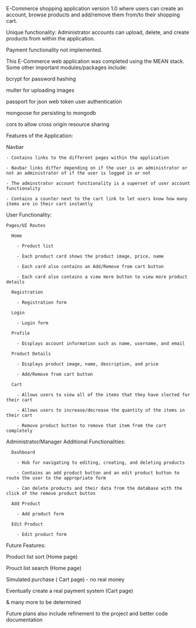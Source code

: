 E-Commerce shopping application version 1.0 where users can create an account, browse products and add/remove them from/to their shopping cart. 

Unique functionality: Administrator accounts can upload, delete, and create products from within the application.

Payment functionality not implemented.


This E-Commerce web application was completed using the MEAN stack. Some other important modules/packages include: 

  bcrypt for password hashing
  
  multer for uploading images
  
  passport for json web token user authentication
  
  mongoose for persisting to mongodb
  
  cors to allow cross origin resource sharing
  

Features of the Application:

  Navbar
  
    - Contains links to the different pages within the application 
  
    - Navbar links differ depending on if the user is an administrator or not an administrator of if the user is logged in or not
    
    - The adminstrator account functionality is a superset of user account functionality
    
    - Contains a counter next to the cart link to let users know how many items are in their cart instantly
    
  User Functionality:
  
    Pages/UI Routes
    
      Home
      
        - Product list
        
        - Each product card shows the product image, price, name
        
        - Each card also contains an Add/Remove from cart button
        
        - Each card also contains a view more button to view more product details
        
      Registration
      
        - Registration form
        
      Login
      
        - Login form
        
      Profile
      
        - Displays account information such as name, username, and email
        
      Product Details
      
        - Displays product image, name, description, and price
        
        - Add/Remove from cart button
        
      Cart
      
        - Allows users to view all of the items that they have slected for their cart
        
        - Allows users to increase/decrease the quantity of the items in their cart
        
        - Remove product button to remove that item from the cart completely
        
        
  
  Administrator/Manager Additional Functionalities:
  
      Dashboard
      
        - Hub for navigating to editing, creating, and deleting products
        
        - Contains an add product button and an edit product button to route the user to the appropriate form
        
        - Can delete products and their data from the database with the click of the remove product button
        
      Add Product
      
        - Add product form
        
      Edit Product
      
        - Edit product form
        
        
Future Features:

  Product list sort (Home page)
  
  Prouct list search (Home page)
  
  Simulated purchase ( Cart page) - no real money
  
  Eventually create a real payment system (Cart page)
  
  & many more to be determined
  
      
Future plans also include refinement to the project and better code documentation
